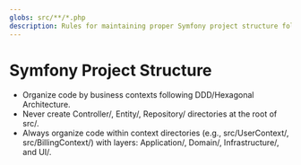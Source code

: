 ```yaml
---
globs: src/**/*.php
description: Rules for maintaining proper Symfony project structure following DDD principles
---
```


# Symfony Project Structure

- Organize code by business contexts following DDD/Hexagonal Architecture. 
- Never create Controller/, Entity/, Repository/ directories at the root of src/. 
- Always organize code within context directories (e.g., src/UserContext/, src/BillingContext/) with layers: Application/, Domain/, Infrastructure/, and UI/.

